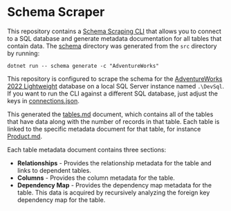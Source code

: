 # Schema Scraper

This repository contains a [Schema Scraping CLI](./src) that allows you to connect to a SQL database and generate metadata documentation for all tables that contain data. The [schema](./schema) directory was generated from the `src` directory by running:

```pwsh
dotnet run -- schema generate -c "AdventureWorks"
```

This repository is configured to scrape the schema for the [AdventureWorks 2022 Lightweight](https://learn.microsoft.com/en-us/sql/samples/adventureworks-install-configure?view=sql-server-ver16&tabs=ssms) database on a local SQL Server instance named `.\DevSql`. If you want to run the CLI against a different SQL database, just adjust the keys in [connections.json](./src/connections.json).

This generated the [tables.md](./schema/tables.md) document, which contains all of the tables that have data along with the number of records in that table. Each table is linked to the specific metadata document for that table, for instance [Product.md](./schema/tables/Product.md).

Each table metadata document contains three sections:
* **Relationships** - Provides the relationship metadata for the table and links to dependent tables.
* **Columns** - Provides the column metadata for the table.
* **Dependency Map** - Provides the dependency map metadata for the table. This data is acquired by recursively analyzing the foreign key dependency map for the table.